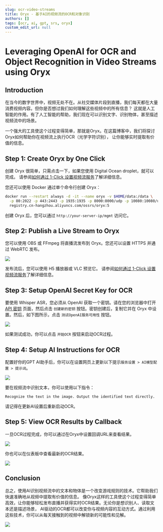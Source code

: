 ```yaml
---
slug: ocr-video-streams
title: Oryx - 基于AI的视频流的OCR和对象识别
authors: []
tags: [ocr, ai, gpt, srs, oryx]
custom_edit_url: null
---
```


# Leveraging OpenAI for OCR and Object Recognition in Video Streams using Oryx

## Introduction

在当今的数字世界中，视频无处不在。从社交媒体片段到直播，我们每天都在大量消费视频内容。但你是否想过我们如何理解这些视频中的所有信息？
这就是人工智能的作用。有了人工智能的帮助，我们现在可以识别文字、识别物体，甚至描述视频流中的场景。

<!--truncate-->

一个强大的工具使这个过程变得简单，那就是Oryx。在这篇博客中，我们将探讨Oryx如何帮助你在视频流上执行OCR（光学字符识别），
让你能够实时提取有价值的信息。

## Step 1: Create Oryx by One Click

创建 Oryx 很简单，只需点击一下，如果您使用 Digital Ocean droplet，就可以完成。
请参阅[如何通过 1-Click 设置视频流服务](./2022-04-09-Oryx-Tutorial.md)了解详细信息。

您还可以使用 Docker 通过单个命令行创建 Oryx：

```bash
docker run --restart always -d -it --name oryx -v $HOME/data:/data \
  -p 80:2022 -p 443:2443 -p 1935:1935 -p 8000:8000/udp -p 10080:10080/udp \
  registry.cn-hangzhou.aliyuncs.com/ossrs/oryx:5
```

创建 Oryx 后，您可以通过 `http://your-server-ip/mgmt` 访问它。

## Step 2: Publish a Live Stream to Oryx

您可以使用 OBS 或 FFmpeg 将直播流发布到 Oryx。您还可以设置 HTTPS 并通过 WebRTC 发布。

![](/img/blog-2024-05-20-11.png)

发布流后，您可以使用 H5 播放器或 VLC 预览它。
请参阅[如何通过 1-Click 设置视频流服务](./2022-04-09-Oryx-Tutorial.md)了解详细信息。

## Step 3: Setup OpenAI Secret Key for OCR

要使用 Whisper ASR，您必须从 OpenAI 获取一个密钥。请在您的浏览器中打开 [API 密钥](https://platform.openai.com/api-keys)
页面，然后点击 `创建新的密钥` 按钮。密钥创建后，复制它并在 Oryx 中设置。然后，如下图所示，点击 `测试OpenAI服务可用性`
按钮。

![](/img/blog-2024-05-20-12.png)

如果测试成功，你可以点击 `开始OCR` 按钮来启动OCR过程。

## Step 4: Setup AI Instructions for OCR

配置好你的GPT AI助手后，你可以在设置网页上更新以下提示`服务设置 > AI模型配置 > 提示词`。

![](/img/blog-2024-05-20-13.png)

要在视频流中识别文本，你可以使用以下指令：

```text
Recognize the text in the image. Output the identified text directly.
```

请记得在更新AI设置后重新启动OCR。

## Step 5: View OCR Results by Callback

一旦OCR过程完成，你可以通过在Oryx中设置回调URL来查看结果。

![](/img/blog-2024-05-20-14.png)

你也可以在仪表板中查看最新的OCR结果。

![](/img/blog-2024-05-20-15.png)

## Conclusion

总之，使用AI识别视频流中的文本和物体是一个改变游戏规则的技术。它帮助我们快速准确地从视频中提取有价值的信息。
像Oryx这样的工具使这个过程变得简单高效，让你能够轻松发布直播并获得实时OCR结果。无论你是想识别人、读取文本还是描述场景，
AI驱动的OCR都可以改变你与视频内容的互动方式。通过利用这些技术，你可以从每天接触到的视频中解锁新的可能性和见解。

![](https://ossrs.net/gif/v1/sls.gif?site=ossrs.net&path=/lts/blog-zh/24-05-20-OCR-Video-Streams)
